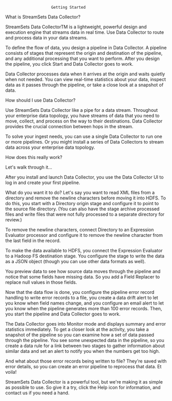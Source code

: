 						Getting Started
What is StreamSets Data Collector?

StreamSets Data CollectorTM is a lightweight, powerful design and execution engine that streams data in real time. Use Data Collector to route and process data in your data streams.

To define the flow of data, you design a pipeline in Data Collector. A pipeline consists of stages that represent the origin and destination of the pipeline, and any additional processing that you want to perform. After you design the pipeline, you click Start and Data Collector goes to work.

Data Collector processes data when it arrives at the origin and waits quietly when not needed. You can view real-time statistics about your data, inspect data as it passes through the pipeline, or take a close look at a snapshot of data.


How should I use Data Collector?

Use StreamSets Data Collector like a pipe for a data stream. Throughout your enterprise data topology, you have streams of data that you need to move, collect, and process on the way to their destinations. Data Collector provides the crucial connection between hops in the stream.

To solve your ingest needs, you can use a single Data Collector to run one or more pipelines. Or you might install a series of Data Collectors to stream data across your enterprise data topology.


How does this really work?
	
Let's walk through it...

After you install and launch Data Collector, you use the Data Collector UI to log in and create your first pipeline.

What do you want it to do? Let's say you want to read XML files from a directory and remove the newline characters before moving it into HDFS. To do this, you start with a Directory origin stage and configure it to point to the source file directory. (You can also have the stage archive processed files and write files that were not fully processed to a separate directory for review.)

To remove the newline characters, connect Directory to an Expression Evaluator processor and configure it to remove the newline character from the last field in the record.

To make the data available to HDFS, you connect the Expression Evaluator to a Hadoop FS destination stage. You configure the stage to write the data as a JSON object (though you can use other data formats as well).

You preview data to see how source data moves through the pipeline and notice that some fields have missing data. So you add a Field Replacer to replace null values in those fields.

Now that the data flow is done, you configure the pipeline error record handling to write error records to a file, you create a data drift alert to let you know when field names change, and you configure an email alert to let you know when the pipeline generates more than 100 error records. Then, you start the pipeline and Data Collector goes to work.

The Data Collector goes into Monitor mode and displays summary and error statistics immediately. To get a closer look at the activity, you take a snapshot of the pipeline so you can examine how a set of data passed through the pipeline. You see some unexpected data in the pipeline, so you create a data rule for a link between two stages to gather information about similar data and set an alert to notify you when the numbers get too high.

And what about those error records being written to file? They're saved with error details, so you can create an error pipeline to reprocess that data. Et voila!

StreamSets Data Collector is a powerful tool, but we're making it as simple as possible to use. So give it a try, click the Help icon for information, and contact us if you need a hand.
